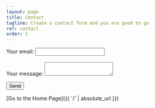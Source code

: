 ```yaml
---
layout: page
title: Contact
tagline: Create a contact form and you are good to go
ref: contact
order: 1
---
```


<form
  action="https://formspree.io/f/xyybwdgg"
  method="POST"
>
  <label>
    Your email:
    <input type="text" name="_replyto">
  </label>
  
  <br>
  <br>
  
  <label>
    Your message:
    <textarea name="message"></textarea>
  </label>

  <!-- your other form fields go here -->

  <button type="submit">Send</button>
</form>

[Go to the Home Page]({{ '/' | absolute_url }})

